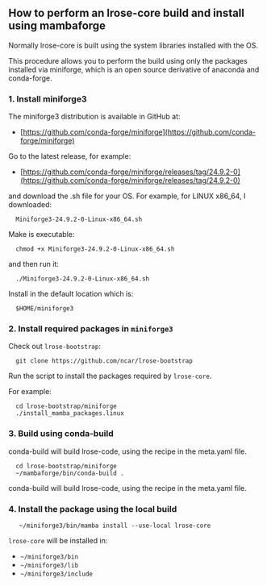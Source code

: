 ## How to perform an lrose-core build and install using mambaforge

Normally lrose-core is built using the system libraries installed with the OS.

This procedure allows you to perform the build using only
the packages installed via miniforge,
which is an open source derivative of anaconda and conda-forge.

### 1. Install miniforge3

The miniforge3 distribution is available in GitHub at:

* [https://github.com/conda-forge/miniforge](https://github.com/conda-forge/miniforge)

Go to the latest release, for example:

* [https://github.com/conda-forge/miniforge/releases/tag/24.9.2-0](https://github.com/conda-forge/miniforge/releases/tag/24.9.2-0)

and download the .sh file for your OS. For example, for LINUX x86_64, I downloaded:

```
  Miniforge3-24.9.2-0-Linux-x86_64.sh
```

Make is executable:

```
  chmod +x Miniforge3-24.9.2-0-Linux-x86_64.sh
```

and then run it:

```
  ./Miniforge3-24.9.2-0-Linux-x86_64.sh
```

Install in the default location which is:

```
  $HOME/miniforge3
```

### 2. Install required packages in ```miniforge3```

Check out ```lrose-bootstrap```:

```
  git clone https://github.com/ncar/lrose-bootstrap
```

Run the script to install the packages required by ```lrose-core```.

For example:

```
  cd lrose-bootstrap/miniforge
  ./install_mamba_packages.linux
```

### 3. Build using conda-build

conda-build will build lrose-code, using the recipe in the meta.yaml file.

```
  cd lrose-bootstrap/miniforge
  ~/mambaforge/bin/conda-build .
```

conda-build will build lrose-code, using the recipe in the meta.yaml file.

### 4. Install the package using the local build

```
   ~/miniforge3/bin/mamba install --use-local lrose-core
```

```lrose-core``` will be installed in:

* ```~/miniforge3/bin```
* ```~/miniforge3/lib```
* ```~/miniforge3/include```

